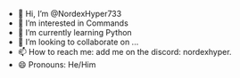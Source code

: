 - 👋 Hi, I’m @NordexHyper733
- 👀 I’m interested in Commands
- 🌱 I’m currently learning Python
- 💞️ I’m looking to collaborate on ...
- 📫 How to reach me: add me on the discord: nordexhyper.
- 😄 Pronouns: He/Him
